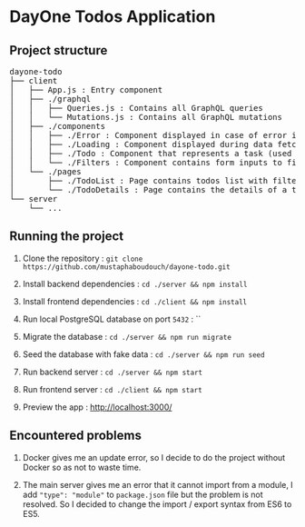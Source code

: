 # DayOne Todos Application

## Project structure

<pre>
dayone-todo
├── client
│   ├── App.js : Entry component
│   ├── ./graphql
│   │   ├── Queries.js : Contains all GraphQL queries
│   │   └── Mutations.js : Contains all GraphQL mutations
│   ├── ./components
│   │   ├── ./Error : Component displayed in case of error in fetching data
│   │   ├── ./Loading : Component displayed during data fetching
│   │   ├── ./Todo : Component that represents a task (used in ./pages/TodoList)
│   │   └── ./Filters : Component contains form inputs to filter todos list (Select, Checkbox...)
│   └── ./pages
│       ├── ./TodoList : Page contains todos list with filters
│       └── ./TodoDetails : Page contains the details of a todo
└── server
    └── ...
</pre>

## Running the project

1. Clone the repository : `git clone https://github.com/mustaphaboudouch/dayone-todo.git`

2. Install backend dependencies : `cd ./server && npm install`

3. Install frontend dependencies : `cd ./client && npm install`

4. Run local PostgreSQL database on port `5432` : ``

5. Migrate the database : `cd ./server && npm run migrate`

6. Seed the database with fake data : `cd ./server && npm run seed`

7. Run backend server : `cd ./server && npm start`

8. Run frontend server : `cd ./client && npm start`

9. Preview the app : [http://localhost:3000/](http://localhost:3000/)

## Encountered problems

1. Docker gives me an update error, so I decide to do the project without Docker so as not to waste time.

2. The main server gives me an error that it cannot import from a module, I add `"type": "module"` to `package.json` file but the problem is not resolved. So I decided to change the import / export syntax from ES6 to ES5.
